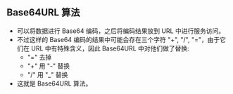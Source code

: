 
## Base64URL 算法
- 可以将数据进行 Base64 编码，之后将编码结果放到 URL 中进行服务访问。
- 不过这样的 Base64 编码的结果中可能会存在三个字符 "+", "/", "="，由于它们在 URL 中有特殊含义，因此
  Base64URL 中对他们做了替换:
    + "=" 去掉
    + "+" 用 "-" 替换
    + "/" 用 "_" 替换
- 这就是 Base64URL 算法。